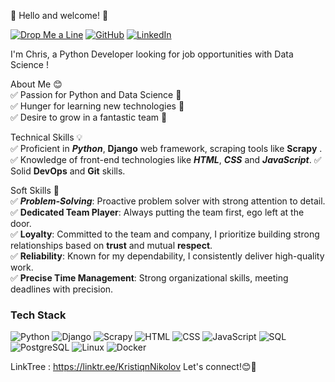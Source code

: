 👋 Hello and welcome! 👋  

[![Drop Me a Line](https://img.shields.io/badge/Drop%20Me%20a%20Line-D14836?style=flat&logo=gmail&logoColor=white)](kristiqn.nikolov0@gmail.com)
[![GitHub](https://img.shields.io/badge/GitHub-181717?style=flat&logo=github&logoColor=white)](https://github.com/kristiqnnikolov)
[![LinkedIn](https://img.shields.io/badge/LinkedIn-0077B5?style=flat&logo=linkedin&logoColor=white)](https://www.linkedin.com/in/christiyan-nikolov-8b8413290/)


I'm Chris, a Python Developer looking for job opportunities with Data Science ! 

About Me 😊  
✅ Passion for Python and Data Science 🐍  
✅ Hunger for learning new technologies 🚀  
✅ Desire to grow in a fantastic team 🤝  

Technical Skills 💡  
✅ Proficient in **_Python_**, **__Django__** web framework, scraping tools like **__Scrapy__** .
✅ Knowledge of front-end technologies like **_HTML_**, **_CSS_** and **_JavaScript_**.
✅ Solid **__DevOps__** and **__Git__** skills.

Soft Skills 🌟  
✅ **_Problem-Solving_**: Proactive problem solver with strong attention to detail.  
✅ **Dedicated Team Player**: Always putting the team first, ego left at the door.  
✅ **Loyalty**: Committed to the team and company, I prioritize building strong relationships based on **__trust__** and mutual **__respect__**.  
✅ **Reliability**: Known for my dependability, I consistently deliver high-quality work.  
✅ **Precise Time Management**: Strong organizational skills, meeting deadlines with precision.  

### Tech Stack
![Python](https://img.shields.io/badge/Python-3776AB?style=for-the-badge&logo=python&logoColor=white)
![Django](https://img.shields.io/badge/Django-092E20?style=for-the-badge&logo=django&logoColor=white)
![Scrapy](https://img.shields.io/badge/Scrapy-444444?style=for-the-badge&logo=scrapy&logoColor=green)
![HTML](https://img.shields.io/badge/HTML-E34F26?style=for-the-badge&logo=html5&logoColor=white)
![CSS](https://img.shields.io/badge/CSS-1572B6?style=for-the-badge&logo=css3&logoColor=white)
![JavaScript](https://img.shields.io/badge/JavaScript-F7DF1E?style=for-the-badge&logo=javascript&logoColor=black)
![SQL](https://img.shields.io/badge/SQL-003B57?style=for-the-badge&logo=database&logoColor=white)
![PostgreSQL](https://img.shields.io/badge/PostgreSQL-336791?style=for-the-badge&logo=postgresql&logoColor=white)
![Linux](https://img.shields.io/badge/Linux-FCC624?style=for-the-badge&logo=linux&logoColor=black)
![Docker](https://img.shields.io/badge/Docker-2496ED?style=for-the-badge&logo=docker&logoColor=white)

LinkTree : https://linktr.ee/KristiqnNikolov
Let's connect!😊🤝
